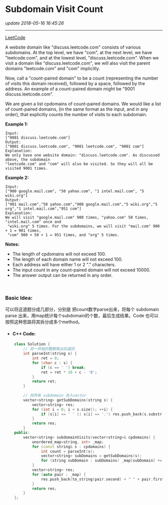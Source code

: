 # Subdomain Visit Count
_update 2018-05-16 16:45:26_

---
[LeetCode](https://leetcode.com/problems/subdomain-visit-count/description/)


A website domain like "discuss.leetcode.com" consists of various subdomains. At the top level, we have "com", at the next level, we have "leetcode.com", and at the lowest level, "discuss.leetcode.com". When we visit a domain like "discuss.leetcode.com", we will also visit the parent domains "leetcode.com" and "com" implicitly.

Now, call a "count-paired domain" to be a count (representing the number of visits this domain received), followed by a space, followed by the address. An example of a count-paired domain might be "9001 discuss.leetcode.com".

We are given a list cpdomains of count-paired domains. We would like a list of count-paired domains, (in the same format as the input, and in any order), that explicitly counts the number of visits to each subdomain.

**Example 1:**

    Input: 
    ["9001 discuss.leetcode.com"]
    Output: 
    ["9001 discuss.leetcode.com", "9001 leetcode.com", "9001 com"]
    Explanation: 
    We only have one website domain: "discuss.leetcode.com". As discussed above, the subdomain 
    "leetcode.com" and "com" will also be visited. So they will all be visited 9001 times.

**Example 2:**

    Input: 
    ["900 google.mail.com", "50 yahoo.com", "1 intel.mail.com", "5 wiki.org"]
    Output: 
    ["901 mail.com","50 yahoo.com","900 google.mail.com","5 wiki.org","5 org","1 intel.mail.com","951 com"]
    Explanation: 
    We will visit "google.mail.com" 900 times, "yahoo.com" 50 times, "intel.mail.com" once and
     "wiki.org" 5 times. For the subdomains, we will visit "mail.com" 900 + 1 = 901 times, 
     "com" 900 + 50 + 1 = 951 times, and "org" 5 times.

**Notes:**
* The length of cpdomains will not exceed 100. 
* The length of each domain name will not exceed 100.
* Each address will have either 1 or 2 "." characters.
* The input count in any count-paired domain will not exceed 10000.
* The answer output can be returned in any order.

<br>

### Basic Idea:
可以将这道题分成几部分，分别是 把count数字parse出来，将每个 subdomain parse 出来，用map统计每个subdomain的个数，最后生成结果。Code 也可以按照这种思路将其拆分成多个method。

* #### C++ Code:
```cpp
    class Solution {
        // 将一开始的整数取出后返回
        int parseInt(string s) {
            int ret = 0;
            for (char c : s) {
                if (c == ' ') break;
                ret = ret * 10 + c - '0';
            }
            return ret;
        }
        
        // 将所有 subdomain 存入vector
        vector<string> getSubDomains(string s) {
            vector<string> res;
            for (int i = 0; i < s.size(); ++i) {
                if (s[i] == ' ' || s[i] == '.') res.push_back(s.substr(i + 1));
            }
            return res;
        }
    public:
        vector<string> subdomainVisits(vector<string>& cpdomains) {
            unordered_map<string, int> _map;
            for (const string& s : cpdomains) {
                int count = parseInt(s);
                vector<string> subDomains = getSubDomains(s);
                for (string subDomain : subDomains) _map[subDomain] += count;
            }
            vector<string> res;
            for (auto pair : _map) {
                res.push_back(to_string(pair.second) + " " + pair.first);
            }
            return res;
        }
    };
```














